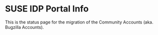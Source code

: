 # SUSE IDP Portal Info

This is the status page for the migration of the Community Accounts (aka. Bugzilla Accounts).


